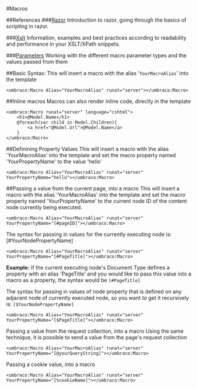 #Macros

##References
###[Razor](Razor/index.md)
Introduction to razor, going through the basics of scripting in razor.

###[Xslt](Xslt/index.md)
Information, examples and best practices according to readability and performance in your XSLT/XPath snippets.

###[Parameters](Parameters/index.md)
Working with the different macro parameter types and the values passed from them

##Basic Syntax:
This will insert a macro with the alias '`YourMacroAlias`' into the template 

	<umbraco:Macro Alias="YourMacroAlias" runat="server"></umbraco:Macro>

##Inline macros
Macros can also render inline code, directly in the template

	<umbraco:Macro runat="server" language="cshtml">
	    <h1>@Model.Name</h1>
	    @foreach(var child in Model.Children){
	        <a href="@Model.Url">@Model.Name</a>
	    }
	</umbraco:Macro>


##Definining Property Values
This will insert a macro with the alias 'YourMacroAlias' into the template and set the macro property named 'YourPropertyName' to the value 'hello'

	<umbraco:Macro Alias="YourMacroAlias" runat="server" YourPropertyName="hello"></umbraco:Macro>

##Passing a value from the current page, into a macro
This will insert a macro with the alias 'YourMacroAlias' into the template and set the macro property named 'YourPropertyName' to the current node ID of the content node currently being executed.

	<umbraco:Macro Alias="YourMacroAlias" runat="server" YourPropertyName="[#pageID]"></umbraco:Macro>

The syntax for passing in values for the currently executing node is: [#YourNodePropertyName]

	<umbraco:Macro Alias="YourMacroAlias" runat="server" YourPropertyName="[#PageTitle]"></umbraco:Macro>

**Example:** If the current executing node's Document Type defines a property with an alias 'PageTitle' and you would like to pass this value into a macro as a property, the syntax would be `[#PageTitle]`

The syntax for passing in values of node property that is defined on any adjacent node of currently executed node, so you want to get it recursively is: `[$YourNodePropertyName]`

	<umbraco:Macro Alias="YourMacroAlias" runat="server" YourPropertyName="[$PageTitle]"></umbraco:Macro>
	
Passing a value from the request collection, into a macro
Using the same technique, it is possible to send a value from the page's request collection

	<umbraco:Macro Alias="YourMacroAlias" runat="server" YourPropertyName="[@yourQueryString]"></umbraco:Macro>

Passing a cookie value, into a macro

	<umbraco:Macro Alias="YourMacroAlias" runat="server" YourPropertyName="[%cookieName]"></umbraco:Macro>
